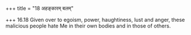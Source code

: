 +++
title = "18 अहङ्कारम् बलम्"

+++
16.18 Given over to egoism, power, haughtiness, lust and anger, these
malicious people hate Me in their own bodies and in those of others.
